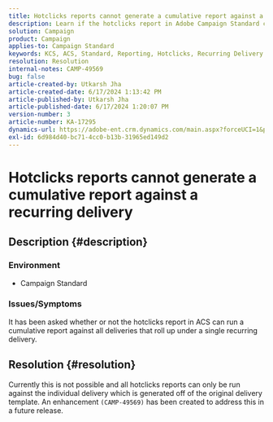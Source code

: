 ```yaml
---
title: Hotclicks reports cannot generate a cumulative report against a recurring delivery
description: Learn if the hotclicks report in Adobe Campaign Standard can run a cumulative report against all deliveries that roll up under a single recurring delivery.
solution: Campaign
product: Campaign
applies-to: Campaign Standard
keywords: KCS, ACS, Standard, Reporting, Hotclicks, Recurring Delivery
resolution: Resolution
internal-notes: CAMP-49569
bug: false
article-created-by: Utkarsh Jha
article-created-date: 6/17/2024 1:13:42 PM
article-published-by: Utkarsh Jha
article-published-date: 6/17/2024 1:20:07 PM
version-number: 3
article-number: KA-17295
dynamics-url: https://adobe-ent.crm.dynamics.com/main.aspx?forceUCI=1&pagetype=entityrecord&etn=knowledgearticle&id=a6d7b567-ab2c-ef11-840a-002248084fbb
exl-id: 6d984d40-bc71-4cc0-b13b-31965ed149d2
---
```

# Hotclicks reports cannot generate a cumulative report against a recurring delivery

## Description {#description}


### <b>Environment</b>

- Campaign Standard




### <b>Issues/Symptoms</b>

It has been asked whether or not the hotclicks report in ACS can run a cumulative report against all deliveries that roll up under a single recurring delivery.


## Resolution {#resolution}


Currently this is not possible and all hotclicks reports can only be run against the individual delivery which is generated off of the original delivery template. An enhancement `(CAMP-49569)` has been created to address this in a future release.
